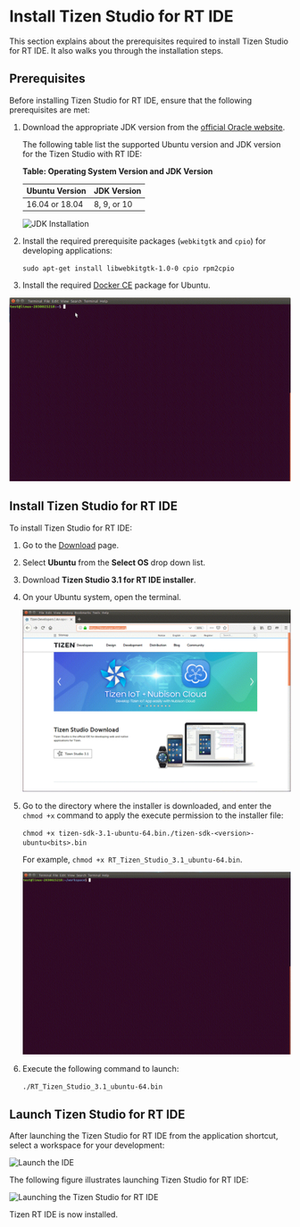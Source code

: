 # Install Tizen Studio for RT IDE

This section explains about the prerequisites required to install Tizen Studio for RT IDE. It also walks you through the installation steps.

## Prerequisites

Before installing Tizen Studio for RT IDE, ensure that the following prerequisites are met:

1. Download the appropriate JDK version from the [official Oracle website](https://www.oracle.com/technetwork/java/javase/downloads/index.html).
   
   The following table list the supported Ubuntu version and JDK version for the Tizen Studio with RT IDE:

   **Table: Operating System Version and JDK Version**
   
	
     | Ubuntu Version|JDK Version  | 
     |---------------|--------------|
     | 16.04 or 18.04 | 8, 9, or 10 |
   
   ![JDK Installation](media\v1_install_jdk_10.gif)
   
2. Install the required prerequisite packages (`webkitgtk` and `cpio`) for developing applications:

    `sudo apt-get install libwebkitgtk-1.0-0 cpio rpm2cpio`

3. Install the required [Docker CE](https://docs.docker.com/install/linux/docker-ce/ubuntu/) package for Ubuntu.

 ![Docker](media\v2_install_docker.gif)
 
## Install Tizen Studio for RT IDE

To install Tizen Studio for RT IDE:

1. Go to the [Download](https://developer.tizen.org/development/tizen-studio/download) page.

2. Select **Ubuntu** from the **Select OS** drop down list.

3. Download **Tizen Studio 3.1 for RT IDE installer**.

4. On your Ubuntu system, open the terminal. 

   ![Download RT IDE](media\v3_download_rtide.gif)

5. Go to the directory where the installer is downloaded, and enter the `chmod +x` command to apply the execute permission to the installer file:
    
	`chmod +x tizen-sdk-3.1-ubuntu-64.bin./tizen-sdk-<version>-ubuntu<bits>.bin`

     For example, `chmod +x RT_Tizen_Studio_3.1_ubuntu-64.bin`.    
	 
	 ![Install RT IDE](media\v4_install_rtide.gif)

6.	Execute the following command to launch:

    `./RT_Tizen_Studio_3.1_ubuntu-64.bin`

   
## Launch Tizen Studio for RT IDE

   After launching the Tizen Studio for RT IDE from the application shortcut, select a workspace for your development:

   ![Launch the IDE](./media/rt_install_launch.png)

The following figure illustrates launching Tizen Studio for RT IDE:

![Launching the Tizen Studio for RT IDE](./media/rt_running_studio.png)

Tizen RT IDE is now installed.
